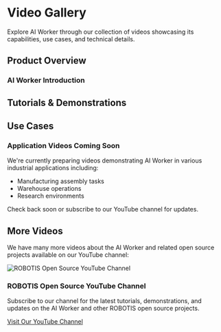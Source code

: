 # Video Gallery

Explore AI Worker through our collection of videos showcasing its capabilities, use cases, and technical details.

## Product Overview

### AI Worker Introduction
<YouTube videoId="DX7DEf9s3Eg" />

## Tutorials & Demonstrations
<YouTube videoId="hnJpFX2G3P4" />

<!-- <div class="video-grid">
  <div class="video-item">
    <YouTube videoId="hnJpFX2G3P4" />
    <p class="video-caption">Imitation Learning Demo - From Teleop to Inference</p>
  </div>
  <div class="video-item">
    <YouTube videoId="hnJpFX2G3P4" />
    <p class="video-caption">Imitation Learning Demo - From Teleop to Inference</p>
  </div>
</div> -->

## Use Cases

<div class="coming-soon">
  <div class="coming-soon-content">
    <h3>Application Videos Coming Soon</h3>
    <p>We're currently preparing videos demonstrating AI Worker in various industrial applications including:</p>
    <ul>
      <li>Manufacturing assembly tasks</li>
      <li>Warehouse operations</li>
      <li>Research environments</li>
    </ul>
    <p>Check back soon or subscribe to our YouTube channel for updates.</p>
  </div>
</div>

## More Videos

We have many more videos about the AI Worker and related open source projects available on our YouTube channel:

<div class="youtube-channel">
  <div class="channel-info">
    <img src="/logo_youtube_channel.jpg" alt="ROBOTIS Open Source YouTube Channel" class="channel-logo">
    <div class="channel-text">
      <h3>ROBOTIS Open Source YouTube Channel</h3>
      <p>Subscribe to our channel for the latest tutorials, demonstrations, and updates on the AI Worker and other ROBOTIS open source projects.</p>
    </div>
  </div>

  <a href="https://www.youtube.com/@ROBOTISOpenSourceTeam" target="_blank" class="channel-button">
    Visit Our YouTube Channel
  </a>
</div>

